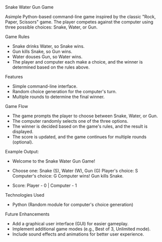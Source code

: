 Snake Water Gun Game

Asimple Python-based command-line game inspired by the classic "Rock, Paper, Scissors" game. The player competes against the computer using three possible choices: Snake, Water, or Gun.

Game Rules
- Snake drinks Water, so Snake wins.
- Gun kills Snake, so Gun wins.
- Water douses Gun, so Water wins.
- The player and computer each make a choice, and the winner is determined based on the rules above.

Features
- Simple command-line interface.
- Random choice generation for the computer's turn.
- Multiple rounds to determine the final winner.

Game Flow
- The game prompts the player to choose between Snake, Water, or Gun.
- The computer randomly selects one of the three options.
- The winner is decided based on the game's rules, and the result is displayed.
- The score is updated, and the game continues for multiple rounds (optional).

Example Output:
- Welcome to the Snake Water Gun Game!
- Choose one: Snake (S), Water (W), Gun (G)
Player's choice: S
Computer's choice: G
Computer wins! Gun kills Snake.

- Score: Player - 0 | Computer - 1

Technologies Used
- Python (Random module for computer's choice generation)

Future Enhancements
- Add a graphical user interface (GUI) for easier gameplay.
- Implement additional game modes (e.g., Best of 3, Unlimited mode).
- Include sound effects and animations for better user experience.
